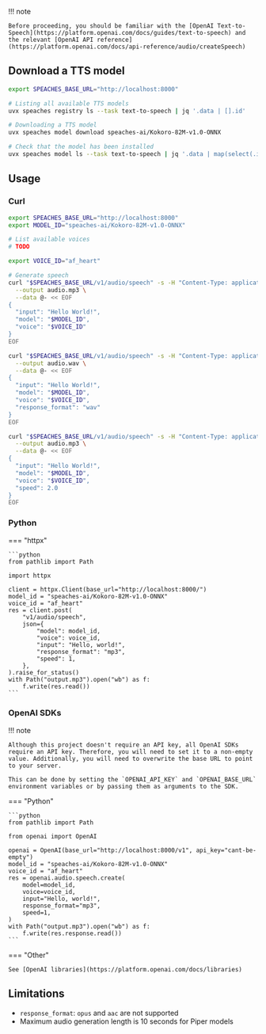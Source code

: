!!! note

    Before proceeding, you should be familiar with the [OpenAI Text-to-Speech](https://platform.openai.com/docs/guides/text-to-speech) and the relevant [OpenAI API reference](https://platform.openai.com/docs/api-reference/audio/createSpeech)

## Download a TTS model

```bash
export SPEACHES_BASE_URL="http://localhost:8000"

# Listing all available TTS models
uvx speaches registry ls --task text-to-speech | jq '.data | [].id'

# Downloading a TTS model
uvx speaches model download speaches-ai/Kokoro-82M-v1.0-ONNX

# Check that the model has been installed
uvx speaches model ls --task text-to-speech | jq '.data | map(select(.id == "speaches-ai/Kokoro-82M-v1.0-ONNX"))'
```

## Usage

### Curl

```bash
export SPEACHES_BASE_URL="http://localhost:8000"
export MODEL_ID="speaches-ai/Kokoro-82M-v1.0-ONNX"

# List available voices
# TODO

export VOICE_ID="af_heart"

# Generate speech
curl "$SPEACHES_BASE_URL/v1/audio/speech" -s -H "Content-Type: application/json" \
  --output audio.mp3 \
  --data @- << EOF
{
  "input": "Hello World!",
  "model": "$MODEL_ID",
  "voice": "$VOICE_ID"
}
EOF

curl "$SPEACHES_BASE_URL/v1/audio/speech" -s -H "Content-Type: application/json" \
  --output audio.wav \
  --data @- << EOF
{
  "input": "Hello World!",
  "model": "$MODEL_ID",
  "voice": "$VOICE_ID",
  "response_format": "wav"
}
EOF

curl "$SPEACHES_BASE_URL/v1/audio/speech" -s -H "Content-Type: application/json" \
  --output audio.mp3 \
  --data @- << EOF
{
  "input": "Hello World!",
  "model": "$MODEL_ID",
  "voice": "$VOICE_ID",
  "speed": 2.0
}
EOF
```

### Python

=== "httpx"

    ```python
    from pathlib import Path

    import httpx

    client = httpx.Client(base_url="http://localhost:8000/")
    model_id = "speaches-ai/Kokoro-82M-v1.0-ONNX"
    voice_id = "af_heart"
    res = client.post(
        "v1/audio/speech",
        json={
            "model": model_id,
            "voice": voice_id,
            "input": "Hello, world!",
            "response_format": "mp3",
            "speed": 1,
        },
    ).raise_for_status()
    with Path("output.mp3").open("wb") as f:
        f.write(res.read())
    ```

### OpenAI SDKs

!!! note

    Although this project doesn't require an API key, all OpenAI SDKs require an API key. Therefore, you will need to set it to a non-empty value. Additionally, you will need to overwrite the base URL to point to your server.

    This can be done by setting the `OPENAI_API_KEY` and `OPENAI_BASE_URL` environment variables or by passing them as arguments to the SDK.

=== "Python"

    ```python
    from pathlib import Path

    from openai import OpenAI

    openai = OpenAI(base_url="http://localhost:8000/v1", api_key="cant-be-empty")
    model_id = "speaches-ai/Kokoro-82M-v1.0-ONNX"
    voice_id = "af_heart"
    res = openai.audio.speech.create(
        model=model_id,
        voice=voice_id,
        input="Hello, world!",
        response_format="mp3",
        speed=1,
    )
    with Path("output.mp3").open("wb") as f:
        f.write(res.response.read())
    ```

=== "Other"

    See [OpenAI libraries](https://platform.openai.com/docs/libraries)

## Limitations

- `response_format`: `opus` and `aac` are not supported
- Maximum audio generation length is 10 seconds for Piper models
